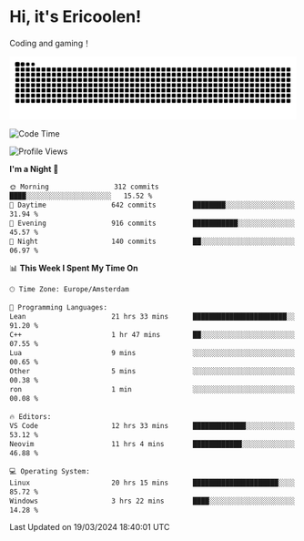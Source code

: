 # Hi, it's Ericoolen!
Coding and gaming！

<picture>
  <source media="(prefers-color-scheme: dark)" srcset="https://raw.githubusercontent.com/Eric-Song-Nop/Eric-Song-Nop/output/github-contribution-grid-snake-dark.svg">
  <source media="(prefers-color-scheme: light)" srcset="https://raw.githubusercontent.com/Eric-Song-Nop/Eric-Song-Nop/output/github-contribution-grid-snake.svg">
  <img alt="github contribution grid snake animation" src="https://raw.githubusercontent.com/Eric-Song-Nop/Eric-Song-Nop/output/github-contribution-grid-snake.svg">
</picture>

<!--START_SECTION:waka-->
![Code Time](http://img.shields.io/badge/Code%20Time-1%2C254%20hrs%2031%20mins-blue)

![Profile Views](http://img.shields.io/badge/Profile%20Views-14-blue)

**I'm a Night 🦉** 

```text
🌞 Morning                312 commits         ████░░░░░░░░░░░░░░░░░░░░░   15.52 % 
🌆 Daytime                642 commits         ████████░░░░░░░░░░░░░░░░░   31.94 % 
🌃 Evening                916 commits         ███████████░░░░░░░░░░░░░░   45.57 % 
🌙 Night                  140 commits         ██░░░░░░░░░░░░░░░░░░░░░░░   06.97 % 
```


📊 **This Week I Spent My Time On** 

```text
🕑︎ Time Zone: Europe/Amsterdam

💬 Programming Languages: 
Lean                     21 hrs 33 mins      ███████████████████████░░   91.20 % 
C++                      1 hr 47 mins        ██░░░░░░░░░░░░░░░░░░░░░░░   07.55 % 
Lua                      9 mins              ░░░░░░░░░░░░░░░░░░░░░░░░░   00.65 % 
Other                    5 mins              ░░░░░░░░░░░░░░░░░░░░░░░░░   00.38 % 
ron                      1 min               ░░░░░░░░░░░░░░░░░░░░░░░░░   00.08 % 

🔥 Editors: 
VS Code                  12 hrs 33 mins      █████████████░░░░░░░░░░░░   53.12 % 
Neovim                   11 hrs 4 mins       ████████████░░░░░░░░░░░░░   46.88 % 

💻 Operating System: 
Linux                    20 hrs 15 mins      █████████████████████░░░░   85.72 % 
Windows                  3 hrs 22 mins       ████░░░░░░░░░░░░░░░░░░░░░   14.28 % 
```


 Last Updated on 19/03/2024 18:40:01 UTC
<!--END_SECTION:waka-->
